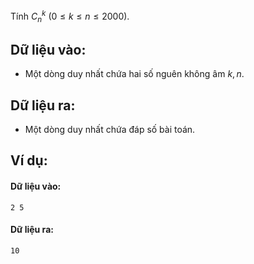 Tính $C_n^k\ (0≤k≤n ≤ 2000)$.

## Dữ liệu vào:
- Một dòng duy nhất chứa hai số nguên không âm $k, n$.

## Dữ liệu ra:
- Một dòng duy nhất chứa đáp số bài toán.

## Ví dụ:
#### Dữ liệu vào:
```
2 5
```

#### Dữ liệu ra:
```
10
```